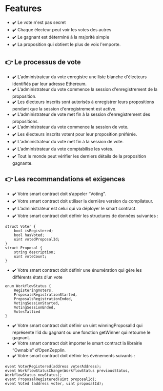 # Features

* ✔️ Le vote n'est pas secret
* ✔️ Chaque électeur peut voir les votes des autres
* ✔️ Le gagnant est déterminé à la majorité simple
* ✔️ La proposition qui obtient le plus de voix l'emporte.

## 👉 Le processus de vote

* ✔️ L'administrateur du vote enregistre une liste blanche d'électeurs identifiés par leur adresse Ethereum.
* ✔️ L'administrateur du vote commence la session d'enregistrement de la proposition.
* ✔️ Les électeurs inscrits sont autorisés à enregistrer leurs propositions pendant que la session d'enregistrement est active.
* ✔️ L'administrateur de vote met fin à la session d'enregistrement des propositions.
* ✔️ L'administrateur du vote commence la session de vote.
* ✔️ Les électeurs inscrits votent pour leur proposition préférée.
* ✔️ L'administrateur du vote met fin à la session de vote.
* ✔️ L'administrateur du vote comptabilise les votes.
* ✔️ Tout le monde peut vérifier les derniers détails de la proposition gagnante.

## 👉 Les recommandations et exigences

* ✔️ Votre smart contract doit s’appeler “Voting”.
* ✔️ Votre smart contract doit utiliser la dernière version du compilateur.
* ✔️ L’administrateur est celui qui va déployer le smart contract.
* ✔️ Votre smart contract doit définir les structures de données suivantes :

```solidity
struct Voter {
    bool isRegistered;
    bool hasVoted;
    uint votedProposalId;
}
struct Proposal {
    string description;
    uint voteCount;
}
```

* ✔️ Votre smart contract doit définir une énumération qui gère les différents états d’un vote

```solidity
enum WorkflowStatus {
    RegisteringVoters,
    ProposalsRegistrationStarted,
    ProposalsRegistrationEnded,
    VotingSessionStarted,
    VotingSessionEnded,
    VotesTallied
}
```
* ✔️ Votre smart contract doit définir un uint winningProposalId qui représente l’id du gagnant ou une fonction getWinner qui retourne le gagnant.
* ✔️ Votre smart contract doit importer le smart contract la librairie “Ownable” d’OpenZepplin.
* ✔️ Votre smart contract doit définir les événements suivants :
```solidity
event VoterRegistered(address voterAddress);
event WorkflowStatusChange(WorkflowStatus previousStatus, WorkflowStatus newStatus);
event ProposalRegistered(uint proposalId);
event Voted (address voter, uint proposalId);
```